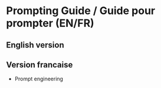# Prompting Guide / Guide pour prompter (EN/FR)
## English version

## Version francaise
- Prompt engineering
